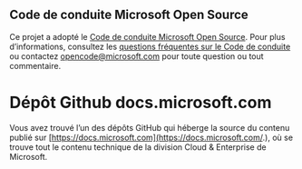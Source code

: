 ## <a name="microsoft-open-source-code-of-conduct"></a>Code de conduite Microsoft Open Source

Ce projet a adopté le [Code de conduite Microsoft Open Source](https://opensource.microsoft.com/codeofconduct/).
Pour plus d’informations, consultez les [questions fréquentes sur le Code de conduite ](https://opensource.microsoft.com/codeofconduct/faq/) ou contactez [opencode@microsoft.com](mailto:opencode@microsoft.com) pour toute question ou tout commentaire.

# <a name="docsmicrosoftcom-github-repository"></a>Dépôt Github docs.microsoft.com 

Vous avez trouvé l’un des dépôts GitHub qui héberge la source du contenu publié sur [https://docs.microsoft.com](https://docs.microsoft.com/.), où se trouve tout le contenu technique de la division Cloud & Enterprise de Microsoft.
